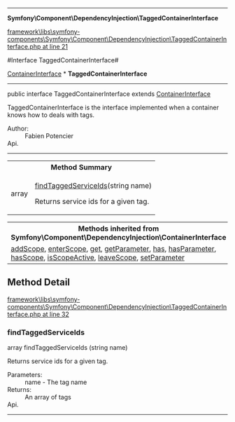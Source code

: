 

- - -

**Symfony\Component\DependencyInjection\TaggedContainerInterface**


<a href="https://github.com/JeyDotC/Hirudo/blob/master/framework/libs/symfony-components/Symfony/Component/DependencyInjection/TaggedContainerInterface.php#L21" >framework\libs\symfony-components\Symfony\Component\DependencyInjection\TaggedContainerInterface.php at line 21</a>

#Interface TaggedContainerInterface#

<a href="https://github.com/JeyDotC/Hirudo-docs/blob/master/symfony/component/dependencyinjection/containerinterface.md">ContainerInterface</a>
    * **TaggedContainerInterface**




- - -

<p class="signature"><span class='k'>public  interface</span> <span class='nx'>TaggedContainerInterface</span>
extends <a href="https://github.com/JeyDotC/Hirudo-docs/blob/master/symfony/component/dependencyinjection/containerinterface.md">ContainerInterface</a>

</p>

<div class="comment" id="overview_description"><p>TaggedContainerInterface is the interface implemented when a container knows how to deals with tags.</p></div>

<dl>
<dt>Author:</dt>
<dd>Fabien Potencier <fabien@symfony.com></dd>
<dt>Api.</dt>
</dl>


- - -

<table id="summary_method">
<tr><th colspan="2">Method Summary</th></tr>
<tr>
<td><span class='k'></span> <span class='nx'>array</span></td>
<td class="description"><p class="name"><a href="#findtaggedserviceids">findTaggedServiceIds</a>(string name)</p><p class="description">Returns service ids for a given tag.</p></td>
</tr>
</table>

<table class="inherit">
<tr><th colspan="2">Methods inherited from Symfony\Component\DependencyInjection\ContainerInterface</th></tr>
<tr><td><a href="https://github.com/JeyDotC/Hirudo-docs/blob/master/symfony/component/dependencyinjection/containerinterface.md">addScope</a>, <a href="https://github.com/JeyDotC/Hirudo-docs/blob/master/symfony/component/dependencyinjection/containerinterface.md">enterScope</a>, <a href="https://github.com/JeyDotC/Hirudo-docs/blob/master/symfony/component/dependencyinjection/containerinterface.md">get</a>, <a href="https://github.com/JeyDotC/Hirudo-docs/blob/master/symfony/component/dependencyinjection/containerinterface.md">getParameter</a>, <a href="https://github.com/JeyDotC/Hirudo-docs/blob/master/symfony/component/dependencyinjection/containerinterface.md">has</a>, <a href="https://github.com/JeyDotC/Hirudo-docs/blob/master/symfony/component/dependencyinjection/containerinterface.md">hasParameter</a>, <a href="https://github.com/JeyDotC/Hirudo-docs/blob/master/symfony/component/dependencyinjection/containerinterface.md">hasScope</a>, <a href="https://github.com/JeyDotC/Hirudo-docs/blob/master/symfony/component/dependencyinjection/containerinterface.md">isScopeActive</a>, <a href="https://github.com/JeyDotC/Hirudo-docs/blob/master/symfony/component/dependencyinjection/containerinterface.md">leaveScope</a>, <a href="https://github.com/JeyDotC/Hirudo-docs/blob/master/symfony/component/dependencyinjection/containerinterface.md">setParameter</a></td></tr></table>

<h2 id="detail_method">Method Detail</h2>

<a href="https://github.com/JeyDotC/Hirudo/blob/master/framework/libs/symfony-components/Symfony/Component/DependencyInjection/TaggedContainerInterface.php#L32" >framework\libs\symfony-components\Symfony\Component\DependencyInjection\TaggedContainerInterface.php at line 32</a>

<h3 id="findTaggedServiceIds()">findTaggedServiceIds</h3>
<span class='k'></span> <span class='nx'>array</span> <span class='nf'>findTaggedServiceIds</span> (string name)

<div class="details">
<p>Returns service ids for a given tag.</p><dl>
<dt>Parameters:</dt>
<dd>name - The tag name</dd>
<dt>Returns:</dt>
<dd>An array of tags</dd>
<dt>Api.</dt>
</dl>

</div>

- - -

